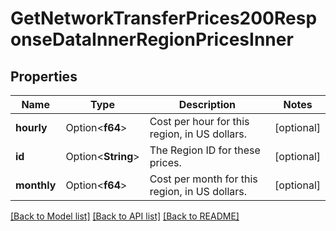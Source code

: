 # GetNetworkTransferPrices200ResponseDataInnerRegionPricesInner

## Properties

Name | Type | Description | Notes
------------ | ------------- | ------------- | -------------
**hourly** | Option<**f64**> | Cost per hour for this region, in US dollars. | [optional]
**id** | Option<**String**> | The Region ID for these prices. | [optional]
**monthly** | Option<**f64**> | Cost per month for this region, in US dollars. | [optional]

[[Back to Model list]](../README.md#documentation-for-models) [[Back to API list]](../README.md#documentation-for-api-endpoints) [[Back to README]](../README.md)


